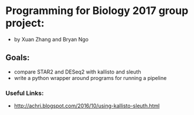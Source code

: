 # Programming for Biology 2017 group project:
* by Xuan Zhang and Bryan Ngo

## Goals:
* compare STAR2 and DESeq2 with kallisto and sleuth
* write a python wrapper around programs for running a pipeline

### Useful Links:
* http://achri.blogspot.com/2016/10/using-kallisto-sleuth.html
